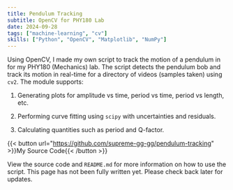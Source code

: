 ```yaml
---
title: Pendulum Tracking
subtitle: OpenCV for PHY180 Lab
date: 2024-09-28
tags: ["machine-learning", "cv"]
skills: ["Python", "OpenCV", "Matplotlib", "NumPy"]
---
```


Using OpenCV, I made my own script to track the motion of a pendulum in for my PHY180 (Mechanics) lab. The script detects the pendulum bob and track its motion in real-time for a directory of videos (samples taken) using `cv2`. The module supports:

1. Generating plots for amplitude vs time, period vs time, period vs length, etc.

2. Performing curve fitting using `scipy` with uncertainties and residuals.

3. Calculating quantities such as period and Q-factor.

{{< button url="https://github.com/supreme-gg-gg/pendulum-tracking" >}}My Source Code{{< /button >}}

<!--more-->

View the source code and `README.md` for more information on how to use the script. This page has not been fully written yet. Please check back later for updates.
